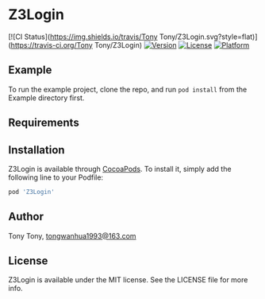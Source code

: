 # Z3Login

[![CI Status](https://img.shields.io/travis/Tony Tony/Z3Login.svg?style=flat)](https://travis-ci.org/Tony Tony/Z3Login)
[![Version](https://img.shields.io/cocoapods/v/Z3Login.svg?style=flat)](https://cocoapods.org/pods/Z3Login)
[![License](https://img.shields.io/cocoapods/l/Z3Login.svg?style=flat)](https://cocoapods.org/pods/Z3Login)
[![Platform](https://img.shields.io/cocoapods/p/Z3Login.svg?style=flat)](https://cocoapods.org/pods/Z3Login)

## Example

To run the example project, clone the repo, and run `pod install` from the Example directory first.

## Requirements

## Installation

Z3Login is available through [CocoaPods](https://cocoapods.org). To install
it, simply add the following line to your Podfile:

```ruby
pod 'Z3Login'
```

## Author

Tony Tony, tongwanhua1993@163.com

## License

Z3Login is available under the MIT license. See the LICENSE file for more info.
